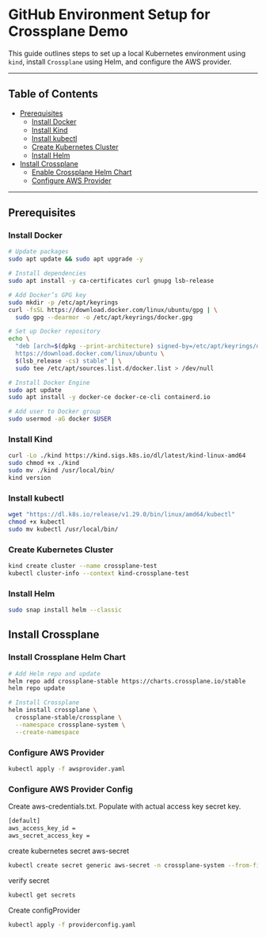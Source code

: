# GitHub Environment Setup for Crossplane Demo

This guide outlines steps to set up a local Kubernetes environment using `kind`, install `Crossplane` using Helm, and configure the AWS provider.

---

## Table of Contents

- [Prerequisites](#prerequisites)
  - [Install Docker](#install-docker)
  - [Install Kind](#install-kind)
  - [Install kubectl](#install-kubectl)
  - [Create Kubernetes Cluster](#create-kubernetes-cluster)
  - [Install Helm](#install-helm)
- [Install Crossplane](#install-crossplane)
  - [Enable Crossplane Helm Chart](#enable-crossplane-helm-chart)
  - [Configure AWS Provider](#configure-aws-provider)

---

## Prerequisites

### Install Docker

```bash
# Update packages
sudo apt update && sudo apt upgrade -y

# Install dependencies
sudo apt install -y ca-certificates curl gnupg lsb-release

# Add Docker’s GPG key
sudo mkdir -p /etc/apt/keyrings
curl -fsSL https://download.docker.com/linux/ubuntu/gpg | \
  sudo gpg --dearmor -o /etc/apt/keyrings/docker.gpg

# Set up Docker repository
echo \
  "deb [arch=$(dpkg --print-architecture) signed-by=/etc/apt/keyrings/docker.gpg] \
  https://download.docker.com/linux/ubuntu \
  $(lsb_release -cs) stable" | \
  sudo tee /etc/apt/sources.list.d/docker.list > /dev/null

# Install Docker Engine
sudo apt update
sudo apt install -y docker-ce docker-ce-cli containerd.io

# Add user to Docker group
sudo usermod -aG docker $USER
```
### Install Kind

```bash
curl -Lo ./kind https://kind.sigs.k8s.io/dl/latest/kind-linux-amd64
sudo chmod +x ./kind
sudo mv ./kind /usr/local/bin/
kind version
```

### Install kubectl
```bash
wget "https://dl.k8s.io/release/v1.29.0/bin/linux/amd64/kubectl"
chmod +x kubectl
sudo mv kubectl /usr/local/bin/
```

### Create Kubernetes Cluster
```bash
kind create cluster --name crossplane-test
kubectl cluster-info --context kind-crossplane-test
```

### Install Helm
```bash
sudo snap install helm --classic
```

## Install Crossplane

### Install Crossplane Helm Chart
```bash
# Add Helm repo and update
helm repo add crossplane-stable https://charts.crossplane.io/stable
helm repo update

# Install Crossplane
helm install crossplane \
  crossplane-stable/crossplane \
  --namespace crossplane-system \
  --create-namespace
```

### Configure AWS Provider
```bash
kubectl apply -f awsprovider.yaml
```


### Configure AWS Provider Config

Create aws-credentials.txt. Populate with actual access key secret key.
```bash
[default]
aws_access_key_id = 
aws_secret_access_key = 
```

create kubernetes secret aws-secret
```bash
kubectl create secret generic aws-secret -n crossplane-system --from-file=creds=./aws-credentials.txt
```

verify secret
```bash
kubectl get secrets
```

Create configProvider
```bash
kubectl apply -f providerconfig.yaml
```
